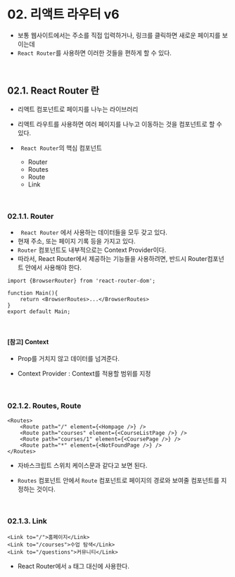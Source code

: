 # 02. 리액트 라우터 v6

- 보통 웹사이트에서는 주소를 직접 입력하거나, 링크를 클릭하면 새로운 페이지를 보이는데
- `React Router`를 사용하면 이러한 것들을 편하게 할 수 있다. 

<br/>

## 02.1. React Router 란

- 리액트 컴포넌트로 페이지를 나누는 라이브러리
- 리액트 라우트를 사용하면 여러 페이지를 나누고 이동하는 것을 컴포넌트로 할 수 있다. 

- ` React Router`의 핵심 컴포넌트
  - Router
  - Routes
  - Route
  - Link

<br/>

### 02.1.1. Router

- ` React Router` 에서 사용하는 데이터들을 모두 갖고 있다.
- 현재 주소, 또는 페이지 기록 등을 가지고 있다. 
- `Router` 컴포넌트도 내부적으로는 Context Provider이다.
- 따라서, React Router에서 제공하는 기능들을 사용하려면, 반드시 Router컴포넌트 안에서 사용해야 한다.

```react
import {BrowserRouter} from 'react-router-dom';

function Main(){
    return <BrowserRoutes>...</BrowserRoutes>
}
export default Main;
```

<br/>

#### [참고] Context

- Prop를 거치지 않고 데이터를 넘겨준다. 

- Context Provider : Context를 적용할 범위를 지정

<br/>

### 02.1.2. Routes, Route

```react
<Routes>
	<Route path="/" element={<Hompage />} />
	<Route path="courses" element={<CourseListPage />} />
    <Route path="courses/1" element={<CoursePage />} />
    <Route path="*" element={<NotFoundPage />} />
</Routes>
```

- 자바스크립트 스위치 케이스문과 같다고 보면 된다. 

- `Routes` 컴포넌트 안에서 `Route` 컴포넌트로 페이지의 경로와 보여줄 컴포넌트를 지정하는 것이다.

<br/>

### 02.1.3. Link

```react
<Link to="/">홈페이지</Link>
<Link to="/courses">수업 탐색</Link>
<Link to="/questions">커뮤니티</Link>
```

- React Router에서 `a` 태그 대신에 사용한다.